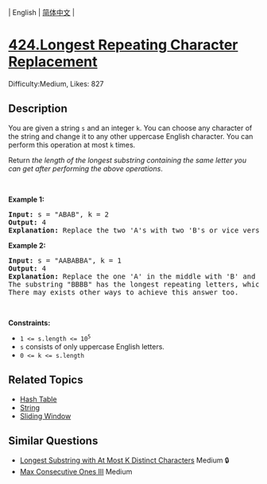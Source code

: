 
| English | [简体中文](README.md) |

# [424.Longest Repeating Character Replacement](https://leetcode.com/problems/longest-repeating-character-replacement/)
Difficulty:Medium, Likes: 827

## Description

<p>You are given a string <code>s</code> and an integer <code>k</code>. You can choose any character of the string and change it to any other uppercase English character. You can perform this operation at most <code>k</code> times.</p>

<p>Return <em>the length of the longest substring containing the same letter you can get after performing the above operations</em>.</p>

<p>&nbsp;</p>
<p><strong class="example">Example 1:</strong></p>

<pre>
<strong>Input:</strong> s = &quot;ABAB&quot;, k = 2
<strong>Output:</strong> 4
<strong>Explanation:</strong> Replace the two &#39;A&#39;s with two &#39;B&#39;s or vice versa.
</pre>

<p><strong class="example">Example 2:</strong></p>

<pre>
<strong>Input:</strong> s = &quot;AABABBA&quot;, k = 1
<strong>Output:</strong> 4
<strong>Explanation:</strong> Replace the one &#39;A&#39; in the middle with &#39;B&#39; and form &quot;AABBBBA&quot;.
The substring &quot;BBBB&quot; has the longest repeating letters, which is 4.
There may exists other ways to achieve this answer too.</pre>

<p>&nbsp;</p>
<p><strong>Constraints:</strong></p>

<ul>
	<li><code>1 &lt;= s.length &lt;= 10<sup>5</sup></code></li>
	<li><code>s</code> consists of only uppercase English letters.</li>
	<li><code>0 &lt;= k &lt;= s.length</code></li>
</ul>


## Related Topics

- [Hash Table](https://leetcode.com/tag/hash-table/)
- [String](https://leetcode.com/tag/string/)
- [Sliding Window](https://leetcode.com/tag/sliding-window/)

## Similar Questions

- [Longest Substring with At Most K Distinct Characters](../longest-substring-with-at-most-k-distinct-characters/README_EN.md) Medium 🔒
- [Max Consecutive Ones III](../max-consecutive-ones-iii/README_EN.md) Medium 
